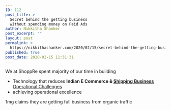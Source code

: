 ```yaml
---
ID: 112
post_title: >
  Secret behind the getting business
  without spending money on Paid Ads
author: Nikkitha Shanker
post_excerpt: ""
layout: post
permalink: >
  https://nikkithashanker.com/2020/02/15/secret-behind-the-getting-business-with-spending-money-on-paid-ads/
published: true
post_date: 2020-02-15 11:31:31
---
```

<!-- wp:paragraph -->
<p>We at ShoppRe spent majority of our time in building </p>
<!-- /wp:paragraph -->

<!-- wp:list -->
<ul><li>Technology that reduces <strong>Indian E Commerce &amp; </strong><a href="https://nikkithashanker.com/2020/02/15/operational-challenges-and-solutions-for-shipping-companies-in-india/" target="_blank" rel="noreferrer noopener" aria-label="Shipping Business Operational Challenges (opens in a new tab)"><strong>Shipping</strong> <strong>Business</strong> Operational Challenges</a></li><li>achieving operational excellence</li></ul>
<!-- /wp:list -->

<!-- wp:paragraph -->
<p>1mg claims they are getting full business from organic traffic</p>
<!-- /wp:paragraph -->
